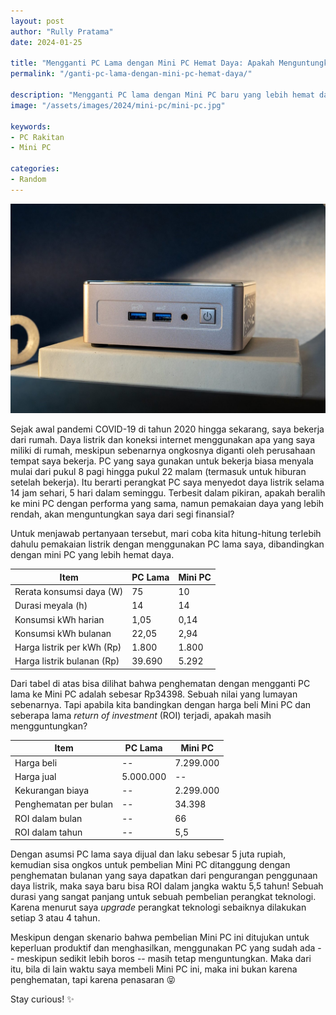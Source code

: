 ```yaml
---
layout: post
author: "Rully Pratama"
date: 2024-01-25

title: "Mengganti PC Lama dengan Mini PC Hemat Daya: Apakah Menguntungkan Secara Finansial?"
permalink: "/ganti-pc-lama-dengan-mini-pc-hemat-daya/"

description: "Mengganti PC lama dengan Mini PC baru yang lebih hemat daya, apa balik modal?"
image: "/assets/images/2024/mini-pc/mini-pc.jpg"

keywords:
- PC Rakitan
- Mini PC

categories:
- Random
---
```


![Mini PC](/assets/images/2024/mini-pc/mini-pc.jpg)

Sejak awal pandemi COVID-19 di tahun 2020 hingga sekarang, saya bekerja dari rumah. Daya listrik dan koneksi internet menggunakan apa yang saya miliki di rumah, meskipun sebenarnya ongkosnya diganti oleh perusahaan tempat saya bekerja. PC yang saya gunakan untuk bekerja biasa menyala mulai dari pukul 8 pagi hingga pukul 22 malam (termasuk untuk hiburan setelah bekerja). Itu berarti perangkat PC saya menyedot daya listrik selama 14 jam sehari, 5 hari dalam seminggu. Terbesit dalam pikiran, apakah beralih ke mini PC dengan performa yang sama, namun pemakaian daya yang lebih rendah, akan menguntungkan saya dari segi finansial?

Untuk menjawab pertanyaan tersebut, mari coba kita hitung-hitung terlebih dahulu pemakaian listrik dengan menggunakan PC lama saya, dibandingkan dengan mini PC yang lebih hemat daya.

| **Item**                   | **PC Lama** | **Mini PC** |
|----------------------------|-------------|-------------|
| Rerata konsumsi daya (W)   |          75 |          10 |
| Durasi meyala (h)          |          14 |          14 |
| Konsumsi kWh harian        |        1,05 |        0,14 |
| Konsumsi kWh bulanan       |       22,05 |        2,94 |
| Harga listrik per kWh (Rp) |       1.800 |       1.800 |
| Harga listrik bulanan (Rp) |      39.690 |       5.292 |

Dari tabel di atas bisa dilihat bahwa penghematan dengan mengganti PC lama ke Mini PC adalah sebesar Rp34398. Sebuah nilai yang lumayan sebenarnya. Tapi apabila kita bandingkan dengan harga beli Mini PC dan seberapa lama *return of investment* (ROI) terjadi, apakah masih mengguntungkan?

| **Item**              | **PC Lama** | **Mini PC** |
|-----------------------|-------------|-------------|
| Harga beli            |          -- |   7.299.000 |
| Harga jual            |   5.000.000 |          -- |
| Kekurangan biaya      |          -- |   2.299.000 |
| Penghematan per bulan |          -- |      34.398 |
| ROI dalam bulan       |          -- |          66 |
| ROI dalam tahun       |          -- |         5,5 |

Dengan asumsi PC lama saya dijual dan laku sebesar 5 juta rupiah, kemudian sisa ongkos untuk pembelian Mini PC ditanggung dengan penghematan bulanan yang saya dapatkan dari pengurangan penggunaan daya listrik, maka saya baru bisa ROI dalam jangka waktu 5,5 tahun! Sebuah durasi yang sangat panjang untuk sebuah pembelian perangkat teknologi. Karena menurut saya *upgrade* perangkat teknologi sebaiknya dilakukan setiap 3 atau 4 tahun.

Meskipun dengan skenario bahwa pembelian Mini PC ini ditujukan untuk keperluan produktif dan menghasilkan, menggunakan PC yang sudah ada -- meskipun sedikit lebih boros -- masih tetap menguntungkan. Maka dari itu, bila di lain waktu saya membeli Mini PC ini, maka ini bukan karena penghematan, tapi karena penasaran 😝

Stay curious! ✨

